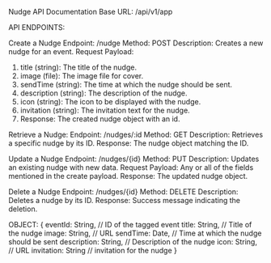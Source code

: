 Nudge API Documentation
Base URL: /api/v1/app

API ENDPOINTS:

Create a Nudge
Endpoint: /nudge
Method: POST
Description: Creates a new nudge for an event.
Request Payload:

1.  title (string): The title of the nudge.
2.  image (file): The image file for cover.
3.  sendTime (string): The time at which the nudge should be sent.
4.  description (string): The description of the nudge.
5.  icon (string): The icon to be displayed with the nudge.
6.  invitation (string): The invitation text for the nudge.
7.  Response: The created nudge object with an id.

Retrieve a Nudge:
Endpoint: /nudges/:id
Method: GET
Description: Retrieves a specific nudge by its ID.
Response: The nudge object matching the ID.

Update a Nudge
Endpoint: /nudges/{id}
Method: PUT
Description: Updates an existing nudge with new data.
Request Payload:
Any or all of the fields mentioned in the create payload.
Response: The updated nudge object.

Delete a Nudge
Endpoint: /nudges/{id}
Method: DELETE
Description: Deletes a nudge by its ID.
Response: Success message indicating the deletion.

OBJECT:
{
eventId: String, // ID of the tagged event
title: String, // Title of the nudge
image: String, // URL
sendTime: Date, // Time at which the nudge should be sent
description: String, // Description of the nudge
icon: String, // URL
invitation: String // invitation for the nudge
}
